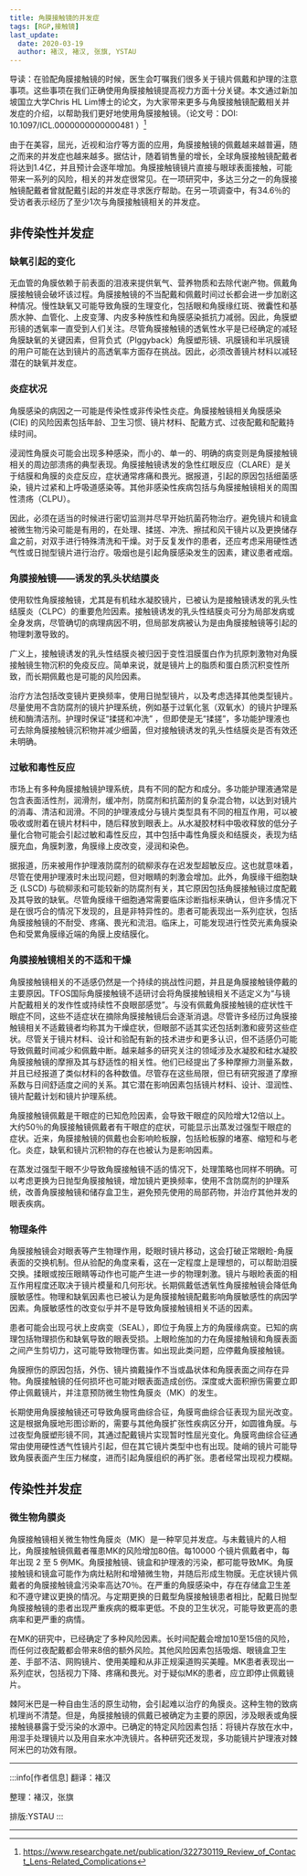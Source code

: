 ```yaml
---
title: 角膜接触镜的并发症
tags: [RGP,接触镜]
last_update:
  date: 2020-03-19
  author: 褚汉, 褚汉, 张旗, YSTAU
---
```

导读：在验配角膜接触镜的时候，医生会叮嘱我们很多关于镜片佩戴和护理的注意事项。这些事项在我们正确使用角膜接触镜提高视力方面十分关键。本文通过新加坡国立大学Chris HL Lim博士的论文，为大家带来更多与角膜接触镜配戴相关并发症的介绍，以帮助我们更好地使用角膜接触镜。（论文号：DOI: 10.1097/ICL.0000000000000481 ）[^1]

由于在美容，屈光，近视和治疗等方面的应用，角膜接触镜的佩戴越来越普遍，随之而来的并发症也越来越多。据估计，随着销售量的增长，全球角膜接触镜配戴者将达到1.4亿，并且预计会逐年增加。角膜接触镜镜片直接与眼球表面接触，可能带来一系列的风险，相关的并发症很常见。在一项研究中，多达三分之一的角膜接触镜配戴者曾就配戴引起的并发症寻求医疗帮助。在另一项调查中，有34.6％的受访者表示经历了至少1次与角膜接触镜相关的并发症。

## 非传染性并发症

### 缺氧引起的变化

无血管的角膜依赖于前表面的泪液来提供氧气、营养物质和去除代谢产物。佩戴角膜接触镜会破坏该过程。角膜接触镜的不当配戴和佩戴时间过长都会进一步加剧这种情况。慢性缺氧又可能导致角膜的生理变化，包括眼和角膜缘红斑、微囊性和基质水肿、血管化、上皮变薄、内皮多种族性和角膜感染抵抗力减弱。因此，角膜塑形镜的透氧率一直受到人们关注。尽管角膜接触镜的透氧性水平是已经确定的减轻角膜缺氧的关键因素，但背负式（PIggyback）角膜塑形镜、巩膜镜和半巩膜镜的用户可能在达到镜片的高透氧率方面存在挑战。因此，必须改善镜片材料以减轻潜在的缺氧并发症。

### 炎症状况

角膜感染的病因之一可能是传染性或非传染性炎症。角膜接触镜相关角膜感染 (CIE) 的风险因素包括年龄、卫生习惯、镜片材料、配戴方式、过夜配戴和配戴持续时间。

浸润性角膜炎可能会出现多种感染，而小的、单一的、明确的病变则是角膜接触镜相关的周边部溃疡的典型表现。角膜接触镜诱发的急性红眼反应（CLARE）是关于结膜和角膜的炎症反应，症状通常疼痛和畏光。据报道，引起的原因包括细菌感染，镜片过紧和上呼吸道感染等。其他非感染性疾病包括与角膜接触镜相关的周围性溃疡（CLPU）。

因此，必须在适当的时候进行密切监测并尽早开始抗菌药物治疗。避免镜片和镜盒被微生物污染可能是有用的，在处理、揉搓、冲洗、擦拭和风干镜片以及更换储存盒之前，对双手进行特殊清洗和干燥。对于反复发作的患者，还应考虑采用硬性透气性或日抛型镜片进行治疗。吸烟也是引起角膜感染发生的因素，建议患者戒烟。

### 角膜接触镜——诱发的乳头状结膜炎

使用软性角膜接触镜，尤其是有机硅水凝胶镜片，已被认为是接触镜诱发的乳头性结膜炎（CLPC）的重要危险因素。接触镜诱发的乳头性结膜炎可分为局部发病或全身发病，尽管确切的病理病因不明，但局部发病被认为是由角膜接触镜等引起的物理刺激导致的。

广义上，接触镜诱发的乳头性结膜炎被归因于变性泪膜蛋白作为抗原刺激物对角膜接触镜生物沉积的免疫反应。简单来说，就是镜片上的脂质和蛋白质沉积变性所致，而长期佩戴也是可能的风险因素。

治疗方法包括改变镜片更换频率，使用日抛型镜片，以及考虑选择其他类型镜片。尽量使用不含防腐剂的镜片护理系统，例如基于过氧化氢（双氧水）的镜片护理系统和酶清洁剂。护理时保证“揉搓和冲洗” ，但即使是无“揉搓”，多功能护理液也可去除角膜接触镜沉积物并减少细菌，但对接触镜诱发的乳头性结膜炎是否有效还未明确。

### 过敏和毒性反应

市场上有多种角膜接触镜护理系统，具有不同的配方和成分。多功能护理液通常是包含表面活性剂，润滑剂，缓冲剂，防腐剂和抗菌剂的复杂混合物，以达到对镜片的消毒、清洁和润滑。不同的护理液成分与镜片类型具有不同的相互作用，可以被吸收或附着在镜片材料中，随后释放到眼表上。从水凝胶材料中吸收释放的低分子量化合物可能会引起过敏和毒性反应，其中包括中毒性角膜炎和结膜炎，表现为结膜充血，角膜刺激，角膜缘上皮改变，浸润和染色。

据报道，历来被用作护理液防腐剂的硫柳汞存在迟发型超敏反应。这也就意味着，尽管在使用护理液时未出现问题，但对眼睛的刺激会增加。此外，角膜缘干细胞缺乏 (LSCD) 与硫柳汞和可能较新的防腐剂有关，其它原因包括角膜接触镜过度配戴及其导致的缺氧。尽管角膜缘干细胞通常需要临床诊断指标来确认，但许多情况下是在很巧合的情况下发现的，且是非特异性的。患者可能表现出一系列症状，包括角膜接触镜的不耐受、疼痛、畏光和流泪。临床上，可能发现进行性荧光素角膜染色和受累角膜缘近端的角膜上皮结膜化。

### 角膜接触镜相关的不适和干燥

角膜接触镜相关的不适感仍然是一个持续的挑战性问题，并且是角膜接触镜停戴的主要原因。TFOS国际角膜接触镜不适研讨会将角膜接触镜相关不适定义为“与镜片配戴相关的发作性或持续性不良眼部感觉”。与没有佩戴角膜接触镜的症状性干眼症不同，这些不适症状在摘除角膜接触镜后会逐渐消退。尽管许多经历过角膜接触镜相关不适戴镜者均称其为干燥症状，但眼部不适其实还包括刺激和疲劳这些症状。尽管关于镜片材料、设计和验配有新的技术进步和更多认识，但不适感仍可能导致佩戴时间减少和佩戴中断。越来越多的研究关注的领域涉及水凝胶和硅水凝胶角膜接触镜的摩擦及其与舒适性的相关性。他们已经提出了多种摩擦力测量系数，并且已经报道了类似材料的各种数值。尽管存在这些局限，但已有研究报道了摩擦系数与日间舒适度之间的关系。其它潜在影响因素包括镜片材料、设计、湿润性、镜片配戴计划和镜片护理系统。

角膜接触镜佩戴是干眼症的已知危险因素，会导致干眼症的风险增大12倍以上。大约50％的角膜接触镜佩戴者有干眼症的症状，可能显示出蒸发过强型干眼症的症状。近来，角膜接触镜的佩戴也会影响睑板腺，包括睑板腺的堵塞、缩短和与老化。炎症，缺氧和镜片沉积物的存在也被认为是影响因素。

在蒸发过强型干眼不少导致角膜接触镜不适的情况下，处理策略也同样不明确。可以考虑更换为日抛型角膜接触镜，增加镜片更换频率，使用不含防腐剂的护理系统，改善角膜接触镜和储存盒卫生，避免预先使用的局部药物，并治疗其他并发的眼表疾病。

### 物理条件

角膜接触镜会对眼表等产生物理作用，眨眼时镜片移动，这会打破正常眼睑-角膜表面的交换机制。但从验配的角度来看，这在一定程度上是理想的，可以帮助泪膜交换。揉眼或按压眼睛等动作也可能产生进一步的物理刺激。镜片与眼睑表面的相互作用程度还取决于镜片模量和几何形状。长期佩戴低透氧性角膜接触镜会降低角膜敏感性。物理和缺氧因素也已被认为是角膜接触镜配戴影响角膜敏感性的病因学因素。角膜敏感性的改变似乎并不是导致角膜接触镜相关不适的因素。

患者可能会出现弓状上皮病变（SEAL），即位于角膜上方的角膜缘病变。已知的病理包括物理损伤和缺氧导致的眼表受损。上眼睑施加的力在角膜接触镜和角膜表面之间产生剪切力，这可能导致物理伤害。如出现此类问题，应停戴角膜接触镜。

角膜擦伤的原因包括，外伤、镜片摘戴操作不当或晶状体和角膜表面之间存在异物。角膜接触镜的任何损坏也可能对眼表面造成创伤。深度或大面积擦伤需要立即停止佩戴镜片，并注意预防微生物性角膜炎（MK）的发生。

长期使用角膜接触镜还可导致角膜弯曲综合征，角膜弯曲综合征表现为屈光改变。这是根据角膜地形图诊断的，需要与其他角膜扩张性疾病区分开，如圆锥角膜。与过夜型角膜塑形镜不同，其通过配戴镜片实现暂时性屈光变化。角膜弯曲综合征通常由使用硬性透气性镜片引起，但在其它镜片类型中也有出现。陡峭的镜片可能导致角膜表面产生压力梯度，进而引起角膜组织的再扩张。患者经常出现视力模糊。

## 传染性并发症

### 微生物角膜炎

角膜接触镜相关微生物性角膜炎（MK）是一种罕见并发症。与未戴镜片的人相比，角膜接触镜佩戴者罹患MK的风险增加80倍。每10000 个镜片佩戴者中，每年出现 2 至 5 例MK。角膜接触镜、镜盒和护理液的污染，都可能导致MK。角膜接触镜和镜盒可能作为病灶粘附和增殖微生物，并随后形成生物膜。无症状镜片佩戴者的角膜接触镜盒污染率高达70％。在严重的角膜感染中，存在存储盒卫生差和不遵守建议更换的情况。与定期更换的日戴型角膜接触镜患者相比，配戴日抛型角膜接触镜的患者出现严重疾病的概率更低。不良的卫生状况，可能导致更高的患病率和更严重的病情。

在MK的研究中，已经确定了多种风险因素。长时间配戴会增加10至15倍的风险，而任何过夜配戴都会带来8倍的额外风险。其他风险因素包括吸烟、眼镜盒卫生差、手部不洁、网购镜片、使用美瞳和从非正规渠道购买美瞳。MK患者表现出一系列症状，包括视力下降、疼痛和畏光。对于疑似MK的患者，应立即停止佩戴镜片。

棘阿米巴是一种自由生活的原生动物，会引起难以治疗的角膜炎。这种生物的致病机理尚不清楚。但是，角膜接触镜的佩戴已被确定为主要的原因，涉及眼表或角膜接触镜暴露于受污染的水源中。已确定的特定风险因素包括：将镜片存放在水中，用湿手处理镜片以及用自来水冲洗镜片。各种研究还发现，多功能镜片护理液对棘阿米巴的功效有限。

---

:::info[作者信息]
翻译：褚汉

整理：褚汉，张旗

排版:YSTAU
:::

---

[^1]: https://www.researchgate.net/publication/322730119_Review_of_Contact_Lens-Related_Complications
